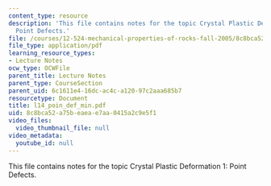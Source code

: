 ```yaml
---
content_type: resource
description: 'This file contains notes for the topic Crystal Plastic Deformation 1:
  Point Defects.'
file: /courses/12-524-mechanical-properties-of-rocks-fall-2005/8c8bca52a75beaeae7aa0415a2c9e5f1_l14_poin_def_min.pdf
file_type: application/pdf
learning_resource_types:
- Lecture Notes
ocw_type: OCWFile
parent_title: Lecture Notes
parent_type: CourseSection
parent_uid: 6c1611e4-16dc-ac4c-a120-97c2aaa685b7
resourcetype: Document
title: l14_poin_def_min.pdf
uid: 8c8bca52-a75b-eaea-e7aa-0415a2c9e5f1
video_files:
  video_thumbnail_file: null
video_metadata:
  youtube_id: null
---
```

This file contains notes for the topic Crystal Plastic Deformation 1: Point Defects.